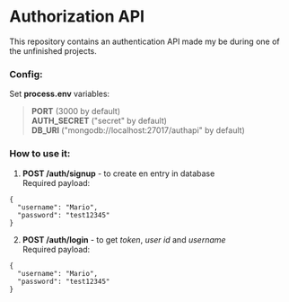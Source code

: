 # Authorization API

This repository contains an authentication API made my be during one of the unfinished projects.

### Config:

Set **process.env** variables:

> **PORT** (3000 by default)  
> **AUTH_SECRET** ("secret" by default)  
> **DB_URI** ("mongodb://localhost:27017/authapi" by default)

    
### How to use it:

1. **POST /auth/signup** -  to create en entry in database  
  Required payload:  
```
{
  "username": "Mario",
  "password": "test12345"
}
```

2. **POST /auth/login** -  to get *token*, *user id* and *username*  
  Required payload: 
```
{
  "username": "Mario",
  "password": "test12345"
}
```
